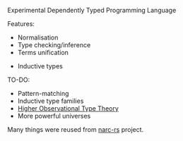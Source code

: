 Experimental Dependently Typed Programming Language

Features:
+ Normalisation
+ Type checking/inference
+ Terms unification
* Inductive types

TO-DO:
+ Pattern-matching
+ Inductive type families
+ [Higher Observational Type Theory](https://ncatlab.org/nlab/show/higher+observational+type+theory)
+ More powerful universes

Many things were reused from [narc-rs](https://github.com/owo-lang/narc-rs) project.
